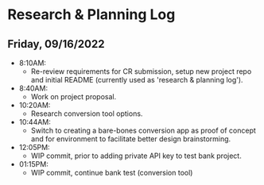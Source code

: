 # Research & Planning Log

## Friday, 09/16/2022

- 8:10AM:
  - Re-review requirements for CR submission, setup new project repo and initial README (currently used as 'research & planning log').
- 8:40AM:
  - Work on project proposal.
- 10:20AM:
  - Research conversion tool options.
- 10:44AM:
  - Switch to creating a bare-bones conversion app as proof of concept and for environment to facilitate better design brainstorming.
- 12:05PM:
  - WIP commit, prior to adding private API key to test bank project.
- 01:15PM:
  - WIP commit, continue bank test (conversion tool)
